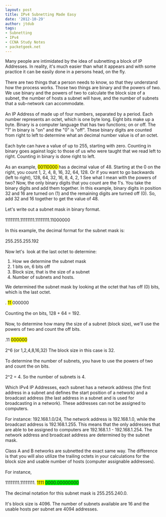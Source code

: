 ```yaml
---
layout: post
title: IPv4 Subnetting Made Easy
date: '2012-10-29'
author: jtdub
tags:
- Subnetting
- IPv4
- CCNA Study Notes
- packetgeek.net
---
```


Many people are intimidated by the idea of subnetting a block of IP Addresses. In reality, it's much easier than what it appears and with some practice it can be easily done in a persons head, on the fly.
<br/>
<br/>
There are two things that a person needs to know, so that they understand how the process works. Those two things are binary and the powers of two. We use binary and the powers of two to calculate the block size of a subnet, the number of hosts a subnet will have, and the number of subnets that a sub-network can accommodate.
<br/>
<br/>
An IP Address of made up of four numbers, separated by a period. Each number represents an octet, which is one byte long. Eight bits make up a byte. Binary is a computer language that has two functions; on or off. The "1" in binary is "on" and the "0" is "off". These binary digits are counted from right to left to determine what an decimal number value is of an octet.
<br/>
<br/>
Each byte can have a value of up to 255, starting with zero. Counting in binary goes against logic to those of us who were taught that we read left to right. Counting in binary is done right to left.
<br/>
<br/>
As an example,
<span style="background-color: yellow;">
 00110000
</span>
has a decimal value of 48. Starting at the 0 on the right, you count 1, 2, 4, 8, 16, 32, 64, 128. Or if you want to go backwards (left to right), 128, 64, 32, 16, 8, 4, 2, 1 See what I mean with the powers of two? Now, the only binary digits that you count are the 1's. You take the binary digits and add them together. In this example, binary digits in position 32 and 16 are turned on (1) and the remaining digits are turned off (0). So, add 32 and 16 together to get the value of 48.
<br/>
<br/>
Let's write out a subnet mask in binary format.
<br/>
<br/>
11111111.11111111.11111111.11000000
<br/>
<br/>
In this example, the decimal format for the subnet mask is:
<br/>
<br/>
255.255.255.192
<br/>
<br/>
Now let's  look at the last octet to determine:
<br/>
<ol>
 <li>
  How we determine the subnet mask
 </li>
 <li>
  1 bits on, 6 bits off
 </li>
 <li>
  Block size, that is the size of a subnet
 </li>
 <li>
  Number of subnets and hosts.
 </li>
</ol>
We determined the subnet mask by looking at the octet that has off (0) bits, which is the last octet.
<br/>
<br/>
.
<span style="background-color: yellow;">
 11
</span>
000000
<br/>
<br/>
Counting the on bits, 128 + 64 = 192.
<br/>
<br/>
Now, to determine how many the size of a subnet (block size), we'll use the powers of two and count the off bits.
<br/>
<br/>
.11
<span style="background-color: yellow;">
 000000
</span>
<br/>
<br/>
2^6 (or 1,2,4,8,16,32) The block size in this case is 32.
<br/>
<br/>
To determine the number of subnets, you have to use the powers of two and count the on bits.
<br/>
<br/>
2^2 = 4. So the number of subnets is 4.
<br/>
<br/>
Which IPv4 IP Addresses, each subnet has a network address (the first address in a subnet and defines the start position of a network) and a broadcast address (the last address in a subnet and is used for broadcasting in a network). These addresses can not be assigned to computers.
<br/>
<br/>
For instance: 192.168.1.0/24, The network address is 192.168.1.0, while the broadcast address is 192.168.1.255. This means that the only addresses that are able to be assigned to computers are 192.168.1.1 - 192.168.1.254. The network address and broadcast address are determined by the subnet mask.
<br/>
<br/>
Class A and B networks are subnetted the exact same way. The difference is that you will also utilize the trailing octets in your calculations for the block size and usable number of hosts (computer assignable addresses).
<br/>
<br/>
For instance,
<br/>
<br/>
11111111.11111111.
<span style="background-color: yellow;">
 1111
</span>
<span style="background-color: lime;">
 0000.00000000
</span>
<br/>
<br/>
The decimal notation for this subnet mask is 255.255.240.0.
<br/>
<br/>
It's block size is 4096. The number of subnets available are 16 and the usable hosts per subnet are 4094 addresses.
